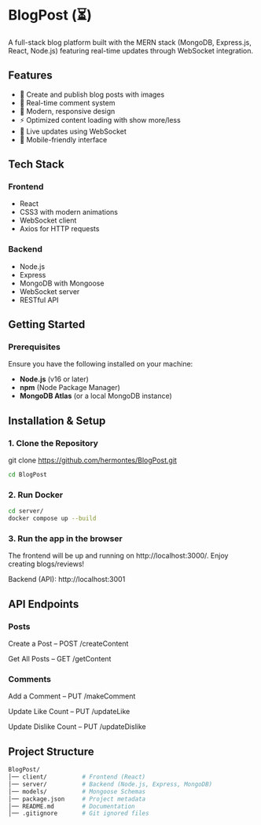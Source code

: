 # BlogPost (⏳)

A full-stack blog platform built with the MERN stack (MongoDB, Express.js, React, Node.js) featuring real-time updates through WebSocket integration.

## Features

- 📝 Create and publish blog posts with images
- 💬 Real-time comment system
- 🎨 Modern, responsive design
- ⚡ Optimized content loading with show more/less
- 🔄 Live updates using WebSocket
- 📱 Mobile-friendly interface

## Tech Stack

### Frontend
- React
- CSS3 with modern animations
- WebSocket client
- Axios for HTTP requests

### Backend
- Node.js
- Express
- MongoDB with Mongoose
- WebSocket server
- RESTful API

## Getting Started

### Prerequisites  
Ensure you have the following installed on your machine:  
- **Node.js** (v16 or later)  
- **npm** (Node Package Manager)  
- **MongoDB Atlas** (or a local MongoDB instance)  

## Installation & Setup  

### 1. Clone the Repository  

git clone https://github.com/hermontes/BlogPost.git
```bash
cd BlogPost
```

### 2. Run Docker

```bash
cd server/
docker compose up --build
```

### 3. Run the app in the browser

The frontend will be up and running on http://localhost:3000/. Enjoy creating blogs/reviews!

Backend (API): http://localhost:3001

## API Endpoints
### Posts
Create a Post – POST /createContent

Get All Posts – GET /getContent
### Comments
Add a Comment – PUT /makeComment

Update Like Count – PUT /updateLike

Update Dislike Count – PUT /updateDislike

## Project Structure

```bash
BlogPost/
│── client/          # Frontend (React)
│── server/          # Backend (Node.js, Express, MongoDB)
│── models/          # Mongoose Schemas
│── package.json     # Project metadata
│── README.md        # Documentation
│── .gitignore       # Git ignored files
```

